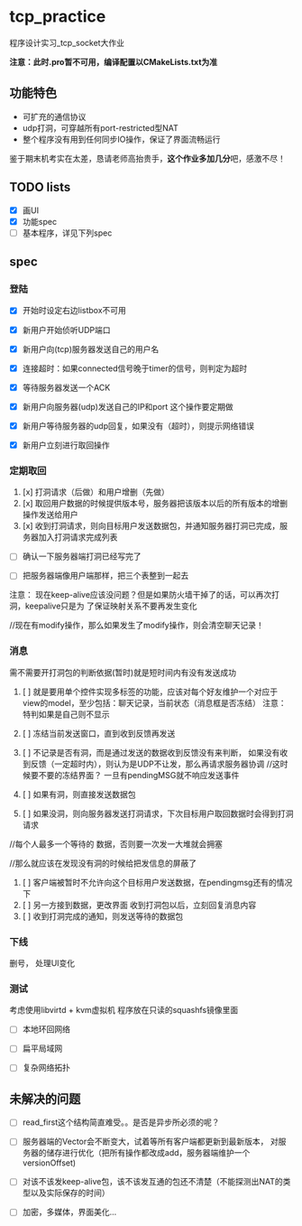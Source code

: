# tcp_practice
程序设计实习_tcp_socket大作业


**注意：此时.pro暂不可用，编译配置以CMakeLists.txt为准**
## 功能特色

* 可扩充的通信协议
* udp打洞，可穿越所有port-restricted型NAT
* 整个程序没有用到任何同步IO操作，保证了界面流畅运行

鉴于期末机考实在太差，恳请老师高抬贵手，**这个作业多加几分**吧，感激不尽！

## TODO lists

* [x] 画UI
* [x] 功能spec
* [ ] 基本程序，详见下列spec

## spec

### 登陆
* [x] 开始时设定右边listbox不可用
* [x] 新用户开始侦听UDP端口
* [x] 新用户向(tcp)服务器发送自己的用户名
* [x] 连接超时：如果connected信号晚于timer的信号，则判定为超时
* [x] 等待服务器发送一个ACK
* [x] 新用户向服务器(udp)发送自己的IP和port 这个操作要定期做
* [x] 新用户等待服务器的udp回复，如果没有（超时），则提示网络错误
* [x] 新用户立刻进行取回操作



### 定期取回

1. [x] 打洞请求（后做）和用户增删（先做）
1. [x] 取回用户数据的时候提供版本号，服务器把该版本以后的所有版本的增删操作发送给用户
1. [x] 收到打洞请求，则向目标用户发送数据包，并通知服务器打洞已完成，服务器加入打洞请求完成列表



* [ ] 确认一下服务器端打洞已经写完了
* [ ] 把服务器端像用户端那样，把三个表整到一起去


注意： 现在keep-alive应该没问题？但是如果防火墙干掉了的话，可以再次打洞，keepalive只是为
了保证映射关系不要再发生变化


//现在有modify操作，那么如果发生了modify操作，则会清空聊天记录！

### 消息

需不需要开打洞包的判断依据(暂时)就是短时间内有没有发送成功

1. [ ] 就是要用单个控件实现多标签的功能，应该对每个好友维护一个对应于view的model，至少包括：聊天记录，当前状态（消息框是否冻结）
    注意：特判如果是自己则不显示
    
1. [ ] 冻结当前发送窗口，直到收到反馈再发送
1. [ ] 不记录是否有洞，而是通过发送的数据收到反馈没有来判断，
如果没有收到反馈（一定超时内），则认为是UDP不让发，那么再请求服务器协调
//这时候要不要的冻结界面？
一旦有pendingMSG就不响应发送事件
1. [ ] 如果有洞，则直接发送数据包
1. [ ] 如果没洞，则向服务器发送打洞请求，下次目标用户取回数据时会得到打洞请求

//每个人最多一个等待的 数据，否则要一次发一大堆就会拥塞

//那么就应该在发现没有洞的时候给把发信息的屏蔽了
        
1. [ ] 客户端被暂时不允许向这个目标用户发送数据，在pendingmsg还有的情况下
1. [ ] 另一方接到数据，更改界面
        收到打洞包以后，立刻回复消息内容
1. [ ] 收到打洞完成的通知，则发送等待的数据包


### 下线

删号，
处理UI变化

### 测试

考虑使用libvirtd + kvm虚拟机
程序放在只读的squashfs镜像里面

* [ ] 本地环回网络
* [ ] 扁平局域网
* [ ] 复杂网络拓扑


## 未解决的问题

* [ ] read_first这个结构简直难受。。是否是异步所必须的呢？
* [ ] 服务器端的Vector会不断变大，试着等所有客户端都更新到最新版本，
对服务器的储存进行优化（把所有操作都改成add，服务器端维护一个versionOffset)
* [ ] 对该不该发keep-alive包，该不该发互通的包还不清楚（不能探测出NAT的类型以及实际保存的时间）
* [ ] 加密，多媒体，界面美化...




